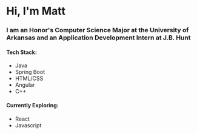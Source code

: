 # Hi, I'm Matt

### I am an Honor's Computer Science Major at the University of Arkansas and an Application Development Intern at J.B. Hunt

#### Tech Stack:
* Java
* Spring Boot
* HTML/CSS
* Angular
* C++

#### Currently Exploring:
* React
* Javascript
